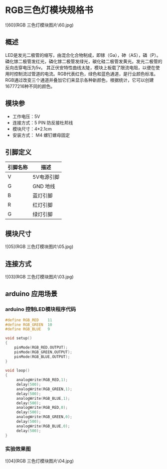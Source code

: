 # RGB三色灯模块规格书

![60](RGB 三色灯模块图片\60.jpg)

## 概述

LED是发光二极管的缩写，由混合化合物制成，即镓（Ga），砷（AS），磷（P）。 磷化镓二极管发红光，磷化镓二极管发绿光，碳化硅二极管发黄光。发光二极管的反向击穿电压为5v。 其正伏安特性曲线太陡，模块上板载了限流电阻，以便在使用时控制流过管道的电流。RGB代表红色，绿色和蓝色通道，是行业颜色标准。RGB通过改变三个通道并叠加它们来显示各种新颜色，根据统计，它可以创建16777216种不同的颜色。  

## 模块参

* 工作电压：5V
* 连接方式：5 PIN 防反接杜邦线
* 模块尺寸：4*2.1cm
* 安装方式： M4 螺钉螺母固定

## 引脚定义

| 引脚名称| 描述 |
|---- |----|
| V | 5V电源引脚 |
| G | GND 地线 |
| B | 蓝灯引脚 |
| R | 红灯引脚 |
| G | 绿灯引脚 |

## 模块尺寸

![05](RGB 三色灯模块图片\05.jpg)

## 连接方式

![03](RGB 三色灯模块图片\03.jpg)

##  arduino 应用场景

### arduino 控制LED模块程序代码
```c++
#define RGB_RED    11
#define RGB_GREEN  10
#define RGB_BLUE   9

void setup()
{
    pinMode(RGB_RED,OUTPUT);
    pinMode(RGB_GREEN,OUTPUT);
    pinMode(RGB_BLUE,OUTPUT);
}
 
void loop()
{
     analogWrite(RGB_RED,1);
     delay(500);
     analogWrite(RGB_GREEN,1);
     delay(500);
     analogWrite(RGB_BLUE,1);
     delay(500);
     analogWrite(RGB_RED,0);
     delay(500);
     analogWrite(RGB_GREEN,0);
     delay(500);
     analogWrite(RGB_BLUE,0);
     delay(500);
}
```

### 实验效果图

![04](RGB 三色灯模块图片\04.jpg)